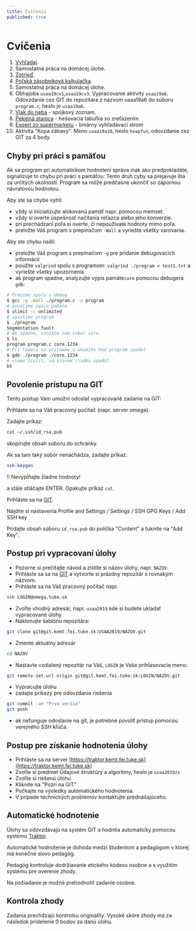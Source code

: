 ```yaml
---
title: Cvičenia
published: true
---
```


# Cvičenia

1. [Vyhľadaj](./search).
2. Samostatná práca na domácej úlohe.
3. [Zotrieď](./sort).
4. [Poľská zásobníková kalkulačka](./stack).
5. Samostatná práca na domácej úlohe.
6. Obhajoba `usaa19cv1`,`usaa19cv3`. Vypracovanie aktivity `usaa19a6`. Odovzdanie cez GIT do repozitára z názvom usaa19a6 do súboru `program.c`, heslo je `usaa19a6`.
7. [Vlak do neba](./linked) - spojkový zoznam.
8. [Pekelná stanica](./hash) - hešovacia tabuľka so zreťazením
9. [Expert zo supermarketu](./tree) - binárny vyhľadávací strom
10. Aktivita "Kopa zábavy". Meno `usaa19a10`, heslo `heapfun`, odovzdanie cez GIT za 4 body.

## Chyby pri práci s pamäťou

Ak sa program pri automatickom hodnotení správa inak ako predpokladáte, signalizuje to 
chybu pri práci s pamäťou. Tento druh cyby sa prejavuje iba za určitých okolností.
Program sa môže predčasne ukončiť so zápornou návratovou hodnotou.

Aby ste sa chybe vyhli:

- vždy si inicializujte alokovanú pamäť napr. pomocou memset.
- vždy si overte úspešnosť načítania reťazca alebo jeho konverzie.
- pri prechádzaní poľa si overte, či nepoužívate hodnoty mimo poľa.
- preložte Váš program s prepínačom `-Wall` a vyriešte všetky varovania.

Aby ste chybu našli:

- preložte Váš program s prepínačom `-g` pre pridanie debugovacích informácií
- použite `valgrind` spolu s programom: `valgrind ./program < test1.txt` a vyriešte všetky upozornenia
- ak program spadne, analyzujte výpis pamäte`core` pomocou debugera `gdb`:

```bash
# Prezime spolu s debug. 
$ gcc -g -Wall ./program.c -o program
# povolime vypis pamate
$ ulimit -c unlimited
# spustime program
$ ./program
Segmentation fault
# Ak spadne, vznikne nam subor core
$ ls
program program.c core.1234
# Pri ladeni sa ocitneme v okamihu ked program spadol
$ gdb ./program ./core.1234
# vieme zistit, na ktorom riadku spadol
bt
```

## Povolenie prístupu na GIT

Tento postup Vám umožní odoslať vypracované zadanie na GIT:

Prihláste sa na Váš pracovný počítač (napr. server omega).

Zadajte príkaz:

```bash
cat ~/.ssh/id_rsa.pub
```

skopírujte obsah súboru do schránky.

Ak sa tam taký súbor nenachádza, zadajte príkaz:

```bash
ssh-keygen
```

!! Nevypĺňajte žiadne hodnoty!

a stále stláčajte ENTER.  Opakujte príkaz `cat`.

Prihláste sa na [GIT](https://git.kemt.fei.tuke.sk).

Nájdite si nastavenia Profile and Settings / Settings / SSH GPG Keys / Add SSH key

Pridajte obsah súboru `id_rsa.pub` do políčka "Content" a ťuknite na "Add Key".

## Postup pri vypracovaní úlohy

- Pozorne si prečítajte návod a zistite si názov úlohy, napr. `NAZOV`.
- Prihláste sa  sa na [GIT](https://git.kemt.fei.tuke.sk/) a vytvorte si prázdny repozitár s rovnakým názvom.
- Prihláste sa na Váš pracovný počítač napr. 

```bash
ssh LOGIN@omega.tuke.sk
```

- Zvoľte vhodný adresár, napr. `usaa2019` kde si budete ukladať vypracované úlohy
- Naklonujte šablónu repozitára:

```bash
git clone git@git.kemt.fei.tuke.sk:USAA2019/NAZOV.git
```

- Zmente aktuálny adresár

```bash
cd NAZOV
```

- Nastavte vzdialený repozitár na Váš, `LOGIN` je Vaše prihlasovacie meno:

```bash
git remote set-url origin git@git.kemt.fei.tuke.sk:LOGIN/NAZOV.git
```

- Vypracujte úlohu
- zadajte prikazy pre odovzdanie riešenia

```bash
git commit -am "Prva verzia"
git push
```

- ak nefunguje odoslanie na git, je potrebné povoliť prístup pomocou verejného SSH kľúča.

## Postup pre získanie hodnotenia úlohy

- Prihláste sa na server [https://traktor.kemt.fei.tuke.sk](https://traktor.kemt.fei.tuke.sk)
- Zvoľte si predmet Údajové štruktúry a algoritmy, heslo je `usaa2019zs`
- Zvoľte si riešenú úlohu
- Kliknite na "Pozri na GIT"
- Počkajte na výsledky automatického hodnotenia.
- V prípade technických problémov kontaktujte prednášajúceho.

## Automatické hodnotenie

Úlohy sa odovzdávajú na systém GIT a hodntia automaticky pomocou systému [Traktor](https://traktor.kemt.fei.tuke.sk).

Automatické hodnotenie je dohoda medzi študentom a pedagógom v ktorej má konečné slovo pedagóg.

Pedagóg kontroluje dodržiavanie etického kódexu osobne a s využitím systému pre overenie zhody.

Na požiadanie je možné prehodnotiť zadanie osobne.

## Kontrola zhody

Zadania prechdzajú kontrolou originality. Vysoké skóre zhody má za následok pridelenie 0 bodov za danú úlohu.


